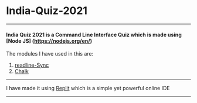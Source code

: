 # India-Quiz-2021
***
#### India Quiz 2021 is a Command Line Interface Quiz which is made using [Node JS] (https://nodejs.org/en/)
The modules I have used in this are:
1. [readline-Sync](https://www.npmjs.com/package/readline-sync)
1. [Chalk](https://www.npmjs.com/package/chalk)
___
I have made it using [Replit](https://replit.com/~) which is a simple yet powerful online IDE
***
